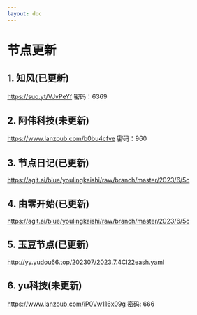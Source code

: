 ```yaml
---
layout: doc
---
```

# 节点更新

## 1. 知风(已更新)

https://suo.yt/VJvPeYf 密码：6369

## 2. 阿伟科技(未更新)

https://www.lanzoub.com/b0bu4cfve 密码：960
## 3. 节点日记(已更新)

https://agit.ai/blue/youlingkaishi/raw/branch/master/2023/6/5c

## 4. 由零开始(已更新)

https://agit.ai/blue/youlingkaishi/raw/branch/master/2023/6/5c

## 5. 玉豆节点(已更新)

http://yy.yudou66.top/202307/2023.7.4Cl22eash.yaml
  
## 6. yu科技(未更新)

https://www.lanzoub.com/iP0Vw116x09g 密码: 666
